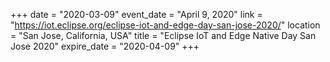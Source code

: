 +++
date = "2020-03-09"
event_date = "April 9, 2020"
link = "https://iot.eclipse.org/eclipse-iot-and-edge-day-san-jose-2020/"
location = "San Jose, California, USA"
title = "Eclipse IoT and Edge Native Day San Jose 2020"
expire_date = "2020-04-09"
+++
